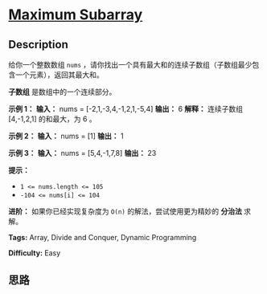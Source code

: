 # [Maximum Subarray][title]

## Description

给你一个整数数组 `nums` ，请你找出一个具有最大和的连续子数组（子数组最少包含一个元素），返回其最大和。

**子数组** 是数组中的一个连续部分。



**示例 1：**
            **输入：** nums = [-2,1,-3,4,-1,2,1,-5,4]    **输出：** 6    **解释：** 连续子数组 [4,-1,2,1] 的和最大，为 6 。    

**示例 2：**
            **输入：** nums = [1]    **输出：** 1    

**示例 3：**
            **输入：** nums = [5,4,-1,7,8]    **输出：** 23    



**提示：**

  * `1 <= nums.length <= 105`
  * `-104 <= nums[i] <= 104`



**进阶：** 如果你已经实现复杂度为 `O(n)` 的解法，尝试使用更为精妙的 **分治法** 求解。


**Tags:** Array, Divide and Conquer, Dynamic Programming

**Difficulty:** Easy

## 思路

[title]: https://leetcode-cn.com/problems/maximum-subarray
